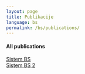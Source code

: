 ```yaml
---
layout: page
title: Publikacije
language: bs
permalink: /bs/publications/
---
```


<h4>All publications</h4>

<a href="http://www.bhas.ba/data/Dokumenti/pdf/sistembs.pdf" target="_blank">Sistem BS</a><br>
<a href="http://www.bhas.ba/data/Dokumenti/pdf/sistembs.pdf" target="_blank">Sistem BS 2</a>
